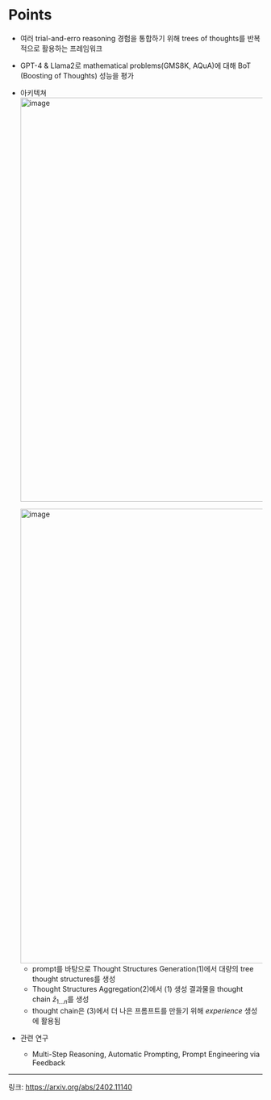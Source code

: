 # Points
- 여러 trial-and-erro reasoning 경험을 통합하기 위해 trees of thoughts를 반복적으로 활용하는 프레임워크
- GPT-4 & Llama2로 mathematical problems(GMS8K, AQuA)에 대해 BoT (Boosting of Thoughts) 성능을 평가
- 아키텍쳐
  <img width="800" alt="image" src="https://github.com/chanmuzi/Papers/assets/101971295/52b82ab1-a6f5-4812-be8b-c4bb3222f6d1">
  
  <img width="900" alt="image" src="https://github.com/chanmuzi/Papers/assets/101971295/e8fe8448-dc87-452a-9897-c9c1a8aa9724">

  - prompt를 바탕으로 Thought Structures Generation(1)에서 대량의 tree thought structures를 생성
  - Thought Structures Aggregation(2)에서 (1) 생성 결과물을 thought chain $\bar{z}_{1...n}$를 생성
  - thought chain은 (3)에서 더 나은 프롬프트를 만들기 위해 _experience_ 생성에 활용됨

- 관련 연구
  - Multi-Step Reasoning, Automatic Prompting, Prompt Engineering via Feedback


---
링크: https://arxiv.org/abs/2402.11140
